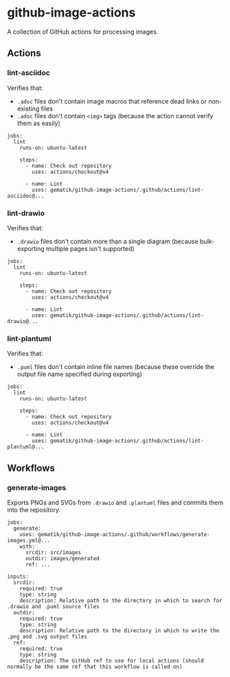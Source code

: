 github-image-actions
====================

A collection of GitHub actions for processing images.

## Actions

### lint-asciidoc

Verifies that:

- `.adoc` files don't contain image macros that reference dead links or non-existing files
- `.adoc` files don't contain `<img>` tags (because the action cannot verify them as easily)

```
jobs:
  lint
    runs-on: ubuntu-latest

    steps:
      - name: Check out repository
        uses: actions/checkout@v4

      - name: Lint
        uses: gematik/github-image-actions/.github/actions/lint-asciidoc@...
```

### lint-drawio

Verifies that:

- `.drawio` files don't contain more than a single diagram (because bulk-exporting multiple pages isn't supported)

```
jobs:
  lint
    runs-on: ubuntu-latest

    steps:
      - name: Check out repository
        uses: actions/checkout@v4

      - name: Lint
        uses: gematik/github-image-actions/.github/actions/lint-drawio@...
```

### lint-plantuml

Verifies that:

- `.puml` files don't contain inline file names (because these override the output file name specified during exporting)

```
jobs:
  lint
    runs-on: ubuntu-latest

    steps:
      - name: Check out repository
        uses: actions/checkout@v4

      - name: Lint
        uses: gematik/github-image-actions/.github/actions/lint-plantuml@...
```

## Workflows

### generate-images

Exports PNGs and SVGs from `.drawio` and `.plantuml` files and commits them into the repository.

```
jobs:
  generate:
    uses: gematik/github-image-actions/.github/workflows/generate-images.yml@...
    with:
      srcdir: src/images
      outdir: images/generated
      ref: ...
```

```
inputs:
  srcdir:
    required: true
    type: string
    description: Relative path to the directory in which to search for .drawio and .puml source files
  outdir:
    required: true
    type: string
    description: Relative path to the directory in which to write the .png and .svg output files
  ref:
    required: true
    type: string
    description: The GitHub ref to use for local actions (should normally be the same ref that this workflow is called on)
```
